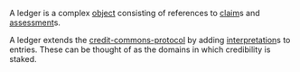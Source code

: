 A ledger is a complex [object](object/README)  consisting of references to [claim](claim.md)s and [assessment](assessment.md)s.

A ledger extends the [credit-commons-protocol](../environment/technology/credit-commons-protocol.md) by adding [interpretation](interpretation.md)s to entries.  These can be thought of as the domains in which credibility is staked.
